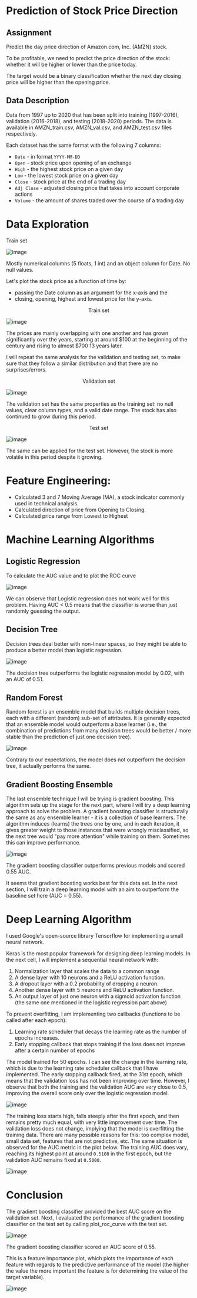# Prediction of Stock Price Direction
## Assignment
Predict the day price direction of Amazon.com, Inc. (AMZN) stock.

To be profitable, we need to predict the price direction of the stock: whether it will be higher or lower than the price today. 

The target would be a binary classification whether the next day closing price will be higher than the opening price.

## Data Description
Data from 1997 up to 2020 that has been split into training (1997-2016), validation (2016-2018), and testing (2018-2020) periods. The data is available in AMZN_train.csv, AMZN_val.csv, and AMZN_test.csv files respectively.

Each dataset has the same format with the following 7 columns:
- `Date` - in format `YYYY-MM-DD`
- `Open` - stock price upon opening of an exchange
- `High` - the highest stock price on a given day
- `Low` - the lowest stock price on a given day
- `Close` - stock price at the end of a trading day
- `Adj Close` - adjusted closing price that takes into account corporate actions
- `Volume` - the amount of shares traded over the course of a trading day

# Data Exploration
Train set 

![image](https://user-images.githubusercontent.com/65124287/212928234-18f0d3de-12fc-4c22-a671-c156b21aed38.png)

Mostly numerical columns (5 floats, 1 int) and an object column for Date. No null values.

Let's plot the stock price as a function of time by:
- passing the Date column as an argument for the x-axis and the
- closing, opening, highest and lowest price for the y-axis.

<p align="center">
Train set
  
![image](https://user-images.githubusercontent.com/65124287/212928481-05768f68-69ae-4545-a22c-be1720fec3e4.png)
</p>

The prices are mainly overlapping with one another and has grown significantly over the years, starting at around $100 at the beginning of the century and rising to almost $700 13 years later.

I will repeat the same analysis for the validation and testing set, to make sure that they follow a similar distribution and that there are no surprises/errors.

<p align="center">
Validation set
  
![image](https://user-images.githubusercontent.com/65124287/212929381-291645d7-2c80-4d10-87f7-8ad4a4a909a9.png)
</p>

The validation set has the same properties as the training set: no null values, clear column types, and a valid date range. The stock has also continued to grow during this period.

<p align="center">
Test set

![image](https://user-images.githubusercontent.com/65124287/212929462-d10b3df2-e624-420b-ad27-ff5714d9a61b.png)
</p>

The same can be applied for the test set. However, the stock is more volatile in this period despite it growing.

# Feature Engineering:
- Calculated 3 and 7 Moving Average (MA), a stock indicator commonly used in technical analysis. 
- Calculated direction of price from Opening to Closing.
- Calculated price range from Lowest to Highest

# Machine Learning Algorithms 
## Logistic Regression
To calculate the AUC value and to plot the ROC curve

![image](https://user-images.githubusercontent.com/65124287/212931992-77de4d77-2d31-42f1-91ef-d93e81c546eb.png)

We can observe that Logistic regression does not work well for this problem. Having AUC < 0.5 means that the classifier is worse than just randomly guessing the output.

## Decision Tree
Decision trees deal better with non-linear spaces, so they might be able to produce a better model than logistic regression.

![image](https://user-images.githubusercontent.com/65124287/212932105-e49177ae-80f3-4f1d-b9d3-96e59c01d3fa.png)

The decision tree outperforms the logistic regression model by 0.02, with an AUC of 0.51.

## Random Forest
Random forest is an ensemble model that builds multiple decision trees, each with a different (random) sub-set of attributes. It is generally expected that an ensemble model would outperform a base learner (i.e., the combination of predictions from many decision trees would be better / more stable than the prediction of just one decision tree).

![image](https://user-images.githubusercontent.com/65124287/212932285-ba7b70be-644d-49d7-b92d-188f0aa7fb92.png)

Contrary to our expectations, the model does not outperform the decision tree, it actually performs the same.

## Gradient Boosting Ensemble
The last ensemble technique I will be trying is gradient boosting. This algorithm sets up the stage for the next part, where I will try a deep learning approach to solve the problem. A gradient boosting classifier is structurally the same as any ensemble learner - it is a collection of base learners. The algorithm induces (learns) the trees one by one, and in each iteration, it gives greater weight to those instances that were wrongly misclassified, so the next tree would "pay more attention" while training on them. Sometimes this can improve performance.

![image](https://user-images.githubusercontent.com/65124287/212932788-9aa4e6c8-7ced-49fd-8e5e-6864c66e4cb4.png)

The gradient boosting classifier outperforms previous models and scored 0.55 AUC.

It seems that gradient boosting works best for this data set. In the next section, I will train a deep learning model with an aim to outperform the baseline set here (AUC = 0.55).

# Deep Learning Algorithm
I used Google's open-source library Tensorflow for implementing a small neural network. 

Keras is the most popular framework for designing deep learning models. In the next cell, I will implement a sequential neural network with:
1. Normalization layer that scales the data to a common range
2. A dense layer with 10 neurons and a ReLU activation function.
3. A dropout layer with a 0.2 probability of dropping a neuron.
4. Another dense layer with 5 neurons and ReLU activation function.
5. An output layer of just one neuron with a sigmoid activation function (the same one mentioned in the logistic regression part above)

To prevent overfitting, I am implementing two callbacks (functions to be called after each epoch):
1. Learning rate scheduler that decays the learning rate as the number of epochs increases.
2. Early stopping callback that stops training if the loss does not improve after a certain number of epochs

The model trained for 50 epochs. I can see the change in the learning rate, which is due to the learning rate scheduler callback that I have implemented. The early stopping callback fired, at the 31st epoch, which means that the validation loss has not been improving over time. However, I observe that both the training and the validation AUC are very close to 0.5, improving the overall score only over the logistic regression model.

![image](https://user-images.githubusercontent.com/65124287/212942408-a2849f7c-7867-4fff-ab4a-c19e00fd6de7.png)

The training loss starts high, falls steeply after the first epoch, and then remains pretty much equal, with very little improvement over time. The validation loss does not change, implying that the model is overfitting the training data. There are many possible reasons for this: too complex model, small data set, features that are not predictive, etc. The same situation is observed for the AUC metric in the plot below. The training AUC does vary, reaching its highest point at around `0.5108` in the first epoch, but the validation AUC remains fixed at `0.5000`.

![image](https://user-images.githubusercontent.com/65124287/212942534-f161952f-e77f-46c7-9bf5-742911b9bb33.png)

# Conclusion
The gradient boosting classifier provided the best AUC score on the validation set. Next, I evaluated the performance of the gradient boosting classifier on the test set by calling plot_roc_curve with the test set. 

![image](https://user-images.githubusercontent.com/65124287/212942669-cd11f5ee-6707-46a9-892d-fb06fbb479b8.png)

The gradient boosting classifier scored an AUC score of 0.55.

This is a feature importance plot, which plots the importance of each feature with regards to the predictive performance of the model (the higher the value the more important the feature is for determining the value of the target variable).

![image](https://user-images.githubusercontent.com/65124287/212943070-8b85202c-3ac9-43b5-b93b-0d4901b804fa.png)
